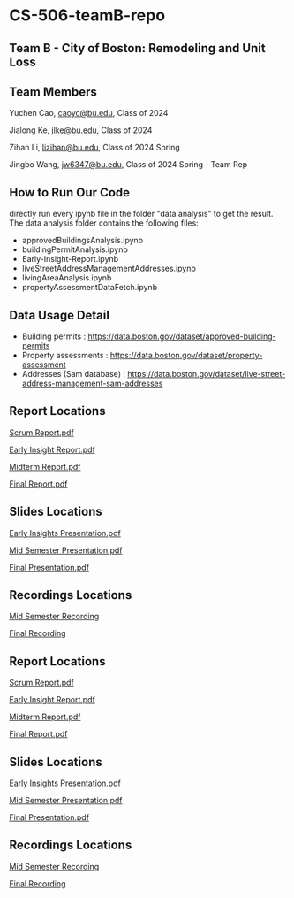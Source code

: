 # CS-506-teamB-repo
## Team B - City of Boston: Remodeling and Unit Loss
## Team Members
Yuchen Cao, caoyc@bu.edu, Class of 2024

Jialong Ke, jlke@bu.edu, Class of 2024

Zihan Li, lizihan@bu.edu, Class of 2024 Spring

Jingbo Wang, jw6347@bu.edu, Class of 2024 Spring - Team Rep 

## How to Run Our Code
directly run every ipynb file in the folder "data analysis" to get the result.
The data analysis folder contains the following files:
- approvedBuildingsAnalysis.ipynb
- buildingPermitAnalysis.ipynb
- Early-Insight-Report.ipynb
- liveStreetAddressManagementAddresses.ipynb
- livingAreaAnalysis.ipynb
- propertyAssessmentDataFetch.ipynb

## Data Usage Detail
- Building permits : https://data.boston.gov/dataset/approved-building-permits
- Property assessments : https://data.boston.gov/dataset/property-assessment
- Addresses (Sam database) : https://data.boston.gov/dataset/live-street-address-management-sam-addresses



## Report Locations
[Scrum Report.pdf](https://github.com/BU-Spark/ds-boston-remodeling/blob/team-b/sp24-team-b/Reports/Scrum%20Report.pdf)

[Early Insight Report.pdf](https://github.com/BU-Spark/ds-boston-remodeling/blob/team-b/sp24-team-b/Reports/Early%20Insight%20Report.pdf)

[Midterm Report.pdf](https://github.com/BU-Spark/ds-boston-remodeling/blob/team-b/sp24-team-b/Reports/Midterm%20Report.pdf)

[Final Report.pdf](https://github.com/BU-Spark/ds-boston-remodeling/blob/team-b/sp24-team-b/Reports/Final%20Report.pdf)

## Slides Locations
[Early Insights Presentation.pdf](https://github.com/BU-Spark/ds-boston-remodeling/blob/team-b/sp24-team-b/Slides/Early%20Insights%20Presentation.pdf)

[Mid Semester Presentation.pdf](https://github.com/BU-Spark/ds-boston-remodeling/blob/team-b/sp24-team-b/Slides/Mid%20Semester%20Presentation.pdf)

[Final Presentation.pdf](https://github.com/BU-Spark/ds-boston-remodeling/blob/team-b/sp24-team-b/Slides/Final%20Presentation.pdf)
## Recordings Locations
[Mid Semester Recording](https://github.com/BU-Spark/ds-boston-remodeling/blob/team-b/sp24-team-b/Recordings/Mid%20Semester%20Recording.txt)

[Final Recording](https://github.com/BU-Spark/ds-boston-remodeling/blob/team-b/sp24-team-b/Recordings/Finalr%20Recording.txt)

## Report Locations
[Scrum Report.pdf](https://github.com/BU-Spark/ds-boston-remodeling/blob/team-b-Zihan/sp24-team-b/Reports/Scrum%20Report.pdf)

[Early Insight Report.pdf](https://github.com/BU-Spark/ds-boston-remodeling/blob/team-b-Zihan/sp24-team-b/Reports/Early%20Insight%20Report.pdf)

[Midterm Report.pdf](https://github.com/BU-Spark/ds-boston-remodeling/blob/team-b-Zihan/sp24-team-b/Reports/Midterm%20Report.pdf)

[Final Report.pdf](https://github.com/BU-Spark/ds-boston-remodeling/blob/team-b-Zihan/sp24-team-b/Reports/Final%20Report.pdf)

## Slides Locations
[Early Insights Presentation.pdf](https://github.com/BU-Spark/ds-boston-remodeling/blob/team-b-Zihan/sp24-team-b/Slides/Early%20Insights%20Presentation.pdf)

[Mid Semester Presentation.pdf](https://github.com/BU-Spark/ds-boston-remodeling/blob/team-b-Zihan/sp24-team-b/Slides/Mid%20Semester%20Presentation.pdf)

[Final Presentation.pdf](https://github.com/BU-Spark/ds-boston-remodeling/blob/team-b-Zihan/sp24-team-b/Slides/Final%20Presentation.pdf)
## Recordings Locations
[Mid Semester Recording](https://github.com/BU-Spark/ds-boston-remodeling/blob/team-b-Zihan/sp24-team-b/Recordings/Mid%20Semester%20Recording.txt)

[Final Recording](https://github.com/BU-Spark/ds-boston-remodeling/blob/team-b-Zihan/sp24-team-b/Recordings/Finalr%20Recording.txt)

